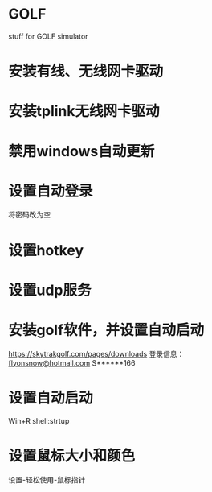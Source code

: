 # GOLF
stuff for GOLF simulator

# 安装有线、无线网卡驱动

# 安装tplink无线网卡驱动

# 禁用windows自动更新

# 设置自动登录
将密码改为空

# 设置hotkey

# 设置udp服务

# 安装golf软件，并设置自动启动
https://skytrakgolf.com/pages/downloads
登录信息：
flyonsnow@hotmail.com
S******166

# 设置自动启动
Win+R shell:strtup

# 设置鼠标大小和颜色

设置-轻松使用-鼠标指针
